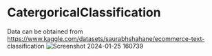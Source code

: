 # CatergoricalClassification
Data can be obtained from 
https://www.kaggle.com/datasets/saurabhshahane/ecommerce-text-
classification 
![Screenshot 2024-01-25 160739](https://github.com/JacobLaddeRFID/CatergoricalClassification/assets/154939943/791dc367-f781-4176-9c2e-4affb9249ba1)
